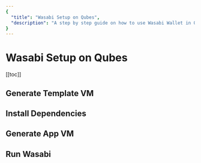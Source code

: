 ```yaml
---
{
  "title": "Wasabi Setup on Qubes",
  "description": "A step by step guide on how to use Wasabi Wallet in Qubes OS. This is the Wasabi documentation, an archive of knowledge about the open-source, non-custodial and privacy-focused Bitcoin wallet for desktop."
}
---
```


# Wasabi Setup on Qubes

[[toc]]

## Generate Template VM

## Install Dependencies

## Generate App VM

## Run Wasabi
